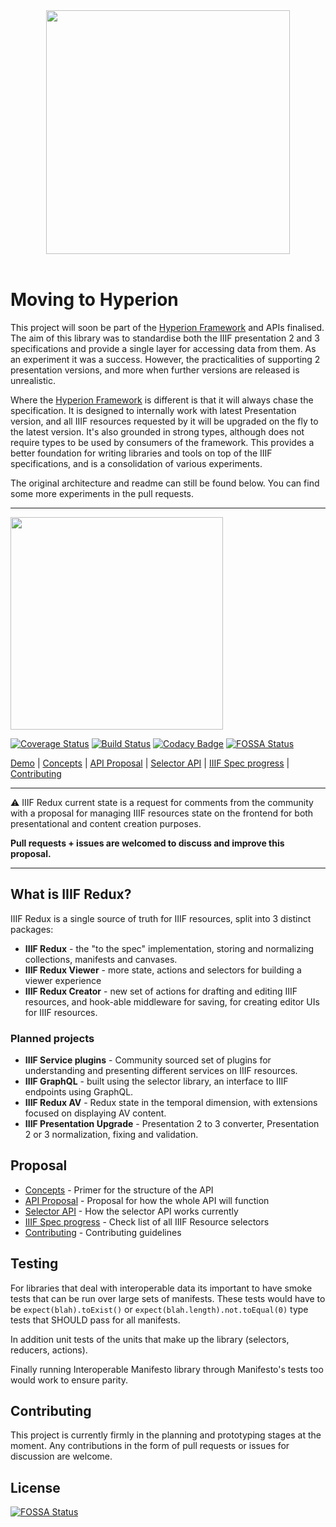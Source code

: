
<div align="center"><img src="https://raw.githubusercontent.com/stephenwf/hyperion/master/hyperion.png" width="390" /></div>
<br />

# Moving to Hyperion
This project will soon be part of the [Hyperion Framework](https://github.com/stephenwf/hyperion) and APIs finalised. The aim of this library was to standardise both the IIIF presentation 2 and 3 specifications and provide a single layer for accessing data from them. As an experiment it was a success. However, the practicalities of supporting 2 presentation versions, and more when further versions are released is unrealistic. 

Where the [Hyperion Framework](https://github.com/stephenwf/hyperion) is different is that it will always chase the specification. It is designed to internally work with latest Presentation version, and all IIIF resources requested by it will be upgraded on the fly to the latest version. It's also grounded in strong types, although does not require types to be used by consumers of the framework. This provides a better foundation for writing libraries and tools on top of the IIIF specifications, and is a consolidation of various experiments.

The original architecture and readme can still be found below. You can find some more experiments in the pull requests.  

<hr />


<img src="https://raw.githubusercontent.com/stephenwf/iiif-redux/master/iiif-redux.png" width="340" />

[![Coverage Status](https://coveralls.io/repos/github/stephenwf/iiif-redux/badge.svg)](https://coveralls.io/github/stephenwf/iiif-redux)
[![Build Status](https://travis-ci.org/stephenwf/iiif-redux.svg?branch=master)](https://travis-ci.org/stephenwf/iiif-redux)
[![Codacy Badge](https://api.codacy.com/project/badge/Grade/aec1d6af0b6c497faf901b344c58ee80)](https://www.codacy.com/app/stephen-fraser/iiif-redux?utm_source=github.com&amp;utm_medium=referral&amp;utm_content=stephenwf/iiif-redux&amp;utm_campaign=Badge_Grade)
[![FOSSA Status](https://app.fossa.io/api/projects/git%2Bgithub.com%2Fstephenwf%2Fiiif-redux.svg?type=shield)](https://app.fossa.io/projects/git%2Bgithub.com%2Fstephenwf%2Fiiif-redux?ref=badge_shield)

[Demo](https://iiif-redux.stephen.wf) | [Concepts](CONCEPTS.md) | [API Proposal](packages/iiif-redux/src/README.md) | [Selector API](packages/iiif-redux/src/api/README.md) | [IIIF Spec progress](PROGRESS.md) | [Contributing](CONTRIBUTING.md)

---

:warning: IIIF Redux current state is a request for comments from the community with a proposal for managing
IIIF resources state on the frontend for both presentational and content creation purposes.

**Pull requests + issues are welcomed to discuss and improve this proposal.**

---

## What is IIIF Redux?

IIIF Redux is a single source of truth for IIIF resources, split into 3 distinct packages:

* **IIIF Redux** - the "to the spec" implementation, storing and normalizing collections, manifests and canvases.
* **IIIF Redux Viewer** - more state, actions and selectors for building a viewer experience
* **IIIF Redux Creator** - new set of actions for drafting and editing IIIF resources, and hook-able middleware for saving, for creating editor UIs for IIIF resources.

### Planned projects

* **IIIF Service plugins** - Community sourced set of plugins for understanding and presenting different services on IIIF resources.
* **IIIF GraphQL** - built using the selector library, an interface to IIIF endpoints using GraphQL.
* **IIIF Redux AV** - Redux state in the temporal dimension, with extensions focused on displaying AV content.
* **IIIF Presentation Upgrade** - Presentation 2 to 3 converter, Presentation 2 or 3 normalization, fixing and validation.

## Proposal

* [Concepts](CONCEPTS.md) - Primer for the structure of the API
* [API Proposal](packages/iiif-redux/src/README.md) - Proposal for how the whole API will function
* [Selector API](packages/iiif-redux/src/api/README.md) - How the selector API works currently
* [IIIF Spec progress](PROGRESS.md) - Check list of all IIIF Resource selectors
* [Contributing](CONTRIBUTING.md) - Contributing guidelines

## Testing

For libraries that deal with interoperable data its important to have smoke tests that can be run over
large sets of manifests. These tests would have to be `expect(blah).toExist()` or `expect(blah.length).not.toEqual(0)` type
tests that SHOULD pass for all manifests.

In addition unit tests of the units that make up the library (selectors, reducers, actions).

Finally running Interoperable Manifesto library through Manifesto's tests too would work to ensure parity.

## Contributing

This project is currently firmly in the planning and prototyping stages at the moment. Any contributions in the
form of pull requests or issues for discussion are welcome.

## License

[![FOSSA Status](https://app.fossa.io/api/projects/git%2Bgithub.com%2Fstephenwf%2Fiiif-redux.svg?type=large)](https://app.fossa.io/projects/git%2Bgithub.com%2Fstephenwf%2Fiiif-redux?ref=badge_large)
